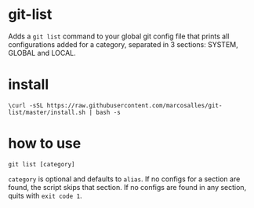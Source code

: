 # git-list

Adds a `git list` command to your global git config file that prints all configurations added for a category, separated in 3 sections: SYSTEM, GLOBAL and LOCAL.

# install

`\curl -sSL https://raw.githubusercontent.com/marcosalles/git-list/master/install.sh | bash -s`

# how to use

```
git list [category]
```

`category` is optional and defaults to `alias`. If no configs for a section are found, the script skips that section. If no configs are found in any section, quits with `exit code 1`.
